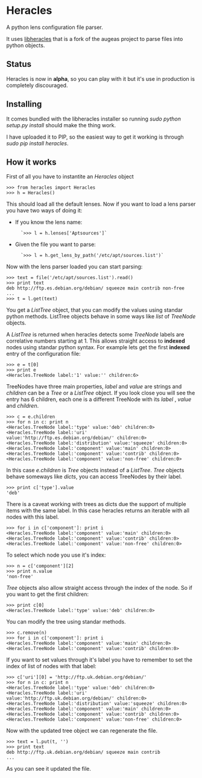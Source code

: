 Heracles
========

A python lens configuration file parser.

It uses [libheracles](https://github.com/llou/libheracles) that is a fork of the 
augeas project to parse files into python objects.

Status
------

Heracles is now in **alpha**, so you can play with it but it's use in production
is completely discouraged.

Installing
----------

It comes bundled with the libheracles installer so running *sudo 
python setup.py install* should make the thing work.

I have uploaded it to PIP, so the easiest way to get it working
is through *sudo pip install heracles*.

How it works
------------

First of all you have to instantite an *Heracles* object
```
>>> from heracles import Heracles
>>> h = Heracles()
```

This should load all the default lenses. Now if you want to load a 
lens parser you have two ways of doing it:

* If you know the lens name:

        `>>> l = h.lenses['Aptsources']`

* Given the file you want to parse:

        `>>> l = h.get_lens_by_path('/etc/apt/sources.list')`


Now with the lens parser loaded you can start parsing:

```
>>> text = file('/etc/apt/sources.list').read()
>>> print text
deb http://ftp.es.debian.org/debian/ squeeze main contrib non-free
...
>>> t = l.get(text)
```

You get a *ListTree* object, that you can modify the values using 
standar python methods. ListTree objects behave in some ways like *list*
of *TreeNode* objects. 

A *ListTree* is returned when heracles detects some *TreeNode* labels
are correlative numbers starting at 1. This allows straight access to 
**indexed** nodes using standar python syntax. For example lets get the first 
**indexed** entry of the configuration file:

```
>>> e = t[0]
>>> print e
<Heracles.TreeNode label:'1' value:'' children:6>
```

TreeNodes have three main properties, *label* and *value* are strings 
and *children* can be a *Tree* or a *ListTree* object. If you look close you will 
see the entry has 6 children, each one is a different TreeNode with its *label*
, *value* and *children*. 

```
>>> c = e.children
>>> for n in c: print n
<Heracles.TreeNode label:'type' value:'deb' children:0>
<Heracles.TreeNode label:'uri' value:'http://ftp.es.debian.org/debian/' children:0>
<Heracles.TreeNode label:'distribution' value:'squeeze' children:0>
<Heracles.TreeNode label:'component' value:'main' children:0>
<Heracles.TreeNode label:'component' value:'contrib' children:0>
<Heracles.TreeNode label:'component' value:'non-free' children:0>
```

In this case *e.children* is *Tree* objects instead of a *ListTree*.
*Tree* objects behave someways like *dicts*, you can access TreeNodes by their
label.

```
>>> print c['type'].value
'deb'
```

There is a caveat working with trees as dicts due the support of multiple
items with the same label. In this case heracles returns an iterable with
all nodes with this label.

```
>>> for i in c['component']: print i
<Heracles.TreeNode label:'component' value:'main' children:0>
<Heracles.TreeNode label:'component' value:'contrib' children:0>
<Heracles.TreeNode label:'component' value:'non-free' children:0>
```

To select which node you use it's index:

```
>>> n = c['component'][2]
>>> print n.value
'non-free'
```

*Tree* objects also allow straight access through the index of the node.
So if you want to get the first children:

```
>>> print c[0]
<Heracles.TreeNode label:'type' value:'deb' children:0>
```

You can modify the tree using standar methods.

```
>>> c.remove(n)
>>> for i in c['component']: print i
<Heracles.TreeNode label:'component' value:'main' children:0>
<Heracles.TreeNode label:'component' value:'contrib' children:0>
```

If you want to set values through it's label you have to remember
to set the index of list of nodes with that label:

```
>>> c['uri'][0] = 'http://ftp.uk.debian.org/debian/'
>>> for n in c: print n
<Heracles.TreeNode label:'type' value:'deb' children:0>
<Heracles.TreeNode label:'uri' value:'http://ftp.uk.debian.org/debian/' children:0>
<Heracles.TreeNode label:'distribution' value:'squeeze' children:0>
<Heracles.TreeNode label:'component' value:'main' children:0>
<Heracles.TreeNode label:'component' value:'contrib' children:0>
<Heracles.TreeNode label:'component' value:'non-free' children:0>
```

Now with the updated tree object we can regenerate the file.

```
>>> text = l.put(t, '')
>>> print text
deb http://ftp.uk.debian.org/debian/ squeeze main contrib
...
```

As you can see it updated the file.
